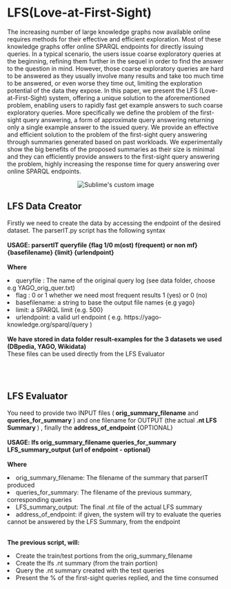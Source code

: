 # LFS(Love-at-First-Sight) 
 The increasing number of large knowledge graphs
 now available online requires methods for their effective and
 efficient exploration. Most of these knowledge graphs offer
 online SPARQL endpoints for directly issuing queries. In a
 typical scenario, the users issue coarse exploratory queries at
 the beginning, refining them further in the sequel in order to
 find the answer to the question in mind. However, those coarse
 exploratory queries are hard to be answered as they usually
 involve many results and take too much time to be answered, or
 even worse they time out, limiting the exploration potential of
 the data they expose.
 In this paper, we present the LFS (Love-at-First-Sight) system, offering a unique solution to the aforementioned problem,
 enabling users to rapidly fast get example answers to such coarse
 exploratory queries. More specifically we define the problem of
 the first-sight query answering, a form of approximate query
 answering returning only a single example answer to the issued
 query. We provide an effective and efficient solution to the
 problem of the first-sight query answering through summaries
 generated based on past workloads. We experimentally show the
 big benefits of the proposed summaries as their size is minimal
 and they can efficiently provide answers to the first-sight query
 answering the problem, highly increasing the response time for
 query answering over online SPARQL endpoints.
 <p align="center">

</p>
<p align="center">
  <img src="https://github.com/giannisvassiliou/LFS-ICDE-2024/blob/main/Architecture.JPG?raw=true" alt="Sublime's custom image"/>
</p>

## LFS Data Creator

Firstly we need to create the data by accessing the endpoint of the desired dataset. The parserIT.py script has the following syntax
<br>
<br><b> USAGE:  parsertIT queryfile {flag 1/0 m(ost) f(requent) or non mf}  {basefilename} {limit} {urlendpoint} </b>
<br>
<br>
<b>
Where
</b>
<li>
queryfile : The name of the original query log (see data folder, choose e.g YAGO_orig_quer.txt) 
</li>
<li>
flag : 0 or 1  whether we need most frequent results 1 (yes) or  0 (no)
</li>
<li>
basefilename: a string to base the output file names {e.g yago}
</li>



<li>
limit: a SPARQL limit {e.g. 500}
</li>
<li>
urlendpoint: a valid url endpoint ( e.g.  https://yago-knowledge.org/sparql/query )
</li>
<br>
<b> We have stored in data folder result-examples for the 3 datasets we used (DBpedia, YAGO, Wikidata) </b>
<br> These files can be used directly from the LFS Evaluator

<br> <br>
## LFS Evaluator

You need to provide two INPUT files (<b> orig_summary_filename</b> and <b> queries_for_summary</b> ) and one filename for OUTPUT (the actual <b> .nt LFS Summary </b>) ,  finally  the <b> address_of_endpoint </b>{OPTIONAL}
<br><b> <br>
USAGE:  lfs orig_summary_filename queries_for_summary LFS_summary_output {url of endpoint - optional} </b>
<br>
<br>
<b>
Where
</b>
<li>
 orig_summary_filename: The filename of the summary that parserIT produced
 </li>
 <li>
 queries_for_summary: The filename of the previous summary, corresponding queries
 
</li>
<li>
 LFS_summary_output: The final .nt file of the actual LFS summary
</li>

<li> address_of_endpoint: if given, the system will try to evaluate the queries cannot be answered by the LFS Summary, from the endpoint
</li>

<br>

<b>The previous script, will:</b>
<br>
<li> Create the train/test portions from the orig_summary_filename </li>
<li> Create the lfs .nt summary (from the train portion)</li>
<li> Query the .nt summary created with the test queries</li>
<li> Present the % of the first-sight queries replied, and the time consumed</li>

  
